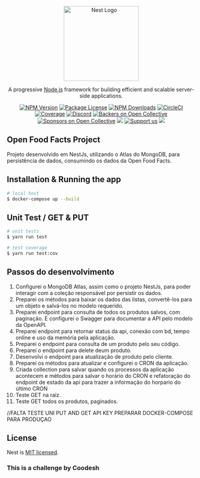 <p align="center">
  <a href="http://nestjs.com/" target="blank"><img src="https://nestjs.com/img/logo-small.svg" width="200" alt="Nest Logo" /></a>
</p>

[circleci-image]: https://img.shields.io/circleci/build/github/nestjs/nest/master?token=abc123def456
[circleci-url]: https://circleci.com/gh/nestjs/nest

  <p align="center">A progressive <a href="http://nodejs.org" target="_blank">Node.js</a> framework for building efficient and scalable server-side applications.</p>
    <p align="center">
<a href="https://www.npmjs.com/~nestjscore" target="_blank"><img src="https://img.shields.io/npm/v/@nestjs/core.svg" alt="NPM Version" /></a>
<a href="https://www.npmjs.com/~nestjscore" target="_blank"><img src="https://img.shields.io/npm/l/@nestjs/core.svg" alt="Package License" /></a>
<a href="https://www.npmjs.com/~nestjscore" target="_blank"><img src="https://img.shields.io/npm/dm/@nestjs/common.svg" alt="NPM Downloads" /></a>
<a href="https://circleci.com/gh/nestjs/nest" target="_blank"><img src="https://img.shields.io/circleci/build/github/nestjs/nest/master" alt="CircleCI" /></a>
<a href="https://coveralls.io/github/nestjs/nest?branch=master" target="_blank"><img src="https://coveralls.io/repos/github/nestjs/nest/badge.svg?branch=master#9" alt="Coverage" /></a>
<a href="https://discord.gg/G7Qnnhy" target="_blank"><img src="https://img.shields.io/badge/discord-online-brightgreen.svg" alt="Discord"/></a>
<a href="https://opencollective.com/nest#backer" target="_blank"><img src="https://opencollective.com/nest/backers/badge.svg" alt="Backers on Open Collective" /></a>
<a href="https://opencollective.com/nest#sponsor" target="_blank"><img src="https://opencollective.com/nest/sponsors/badge.svg" alt="Sponsors on Open Collective" /></a>
  <a href="https://paypal.me/kamilmysliwiec" target="_blank"><img src="https://img.shields.io/badge/Donate-PayPal-ff3f59.svg"/></a>
    <a href="https://opencollective.com/nest#sponsor"  target="_blank"><img src="https://img.shields.io/badge/Support%20us-Open%20Collective-41B883.svg" alt="Support us"></a>
  <a href="https://twitter.com/nestframework" target="_blank"><img src="https://img.shields.io/twitter/follow/nestframework.svg?style=social&label=Follow"></a>
</p>
  <!--[![Backers on Open Collective](https://opencollective.com/nest/backers/badge.svg)](https://opencollective.com/nest#backer)
  [![Sponsors on Open Collective](https://opencollective.com/nest/sponsors/badge.svg)](https://opencollective.com/nest#sponsor)-->

## Open Food Facts Project

Projeto desenvolvido em NestJs, utilizando o Atlas do MongoDB, para persistência de dados, consumindo os dados da Open Food Facts.

## Installation & Running the app

```bash
# local host
$ docker-compose up --build
```

## Unit Test / GET & PUT

```bash
# unit tests
$ yarn run test

# test coverage
$ yarn run test:cov
```

## Passos do desenvolvimento

1. Configurei o MongoDB Atlas, assim como o projeto NestJs, para poder interagir com a coleção responsável por persistir os dados.
2. Preparei os métodos para baixar os dados das listas, convertê-los para um objeto e salvá-los no modelo requerido. 
3. Preparei endpoint para consulta de todos os produtos salvos, com paginação. E configurei o Swagger para documentar a API pelo modelo da OpenAPI.
4. Preparei endpoint para retornar status da api, conexão com bd, tempo online e uso da memória pela aplicação.
5. Preparei o endpoint para consulta de um produto pelo seu código.
6. Preparei o endpoint para delete deum produto.
7. Desenvolvi o endpoint para atualização de produto pelo cliente.
8. Preparei os métodos para atualizar e configurei o CRON da aplicação.
9. Criada collection para salvar quando os processos da aplicação acontecem e métodos para salvar o horário do CRON e refatoração do endpoint de estado da api para trazer a informação do horpario do último CRON
10. Teste GET na raiz.
11. Teste GET todos os produtos, paginados.

//FALTA
TESTE UNI PUT AND GET
API KEY
PREPARAR DOCKER-COMPOSE PARA PRODUÇAO

## License

Nest is [MIT licensed](LICENSE).

### This is a challenge by Coodesh
